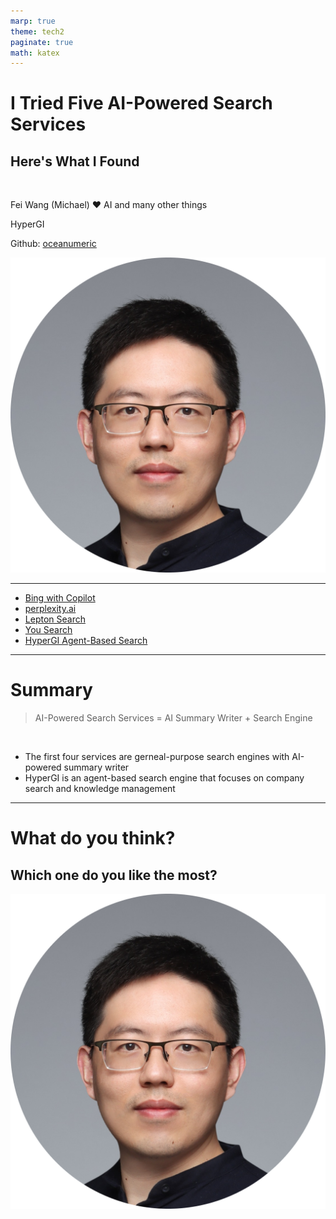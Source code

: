 ```yaml
---
marp: true
theme: tech2
paginate: true
math: katex
---
```



# I Tried Five AI-Powered Search Services

## Here's What I Found


<br>

Fei Wang (Michael) :heart: AI and many other things

HyperGI

Github: [oceanumeric](https://github.com/oceanumeric)



<img class="landing-img" src="../images/michael.png">


---

- [Bing with Copilot](https://www.bing.com/search?q=Bing+AI&showconv=1&FORM=hpcodx)
- [perplexity.ai](https://www.perplexity.ai/)
- [Lepton Search](https://search.lepton.run/)
- [You Search](https://you.com/?chatMode=default)
- [HyperGI Agent-Based Search](https://hypergi.com/)



---

# Summary

> AI-Powered Search Services = AI Summary Writer + Search Engine

<br>

- The first four services are gerneal-purpose search engines with AI-powered summary writer
- HyperGI is an agent-based search engine that focuses on company search and knowledge management


---

# What do you think?

## Which one do you like the most?


<img class="landing-img" src="../images/michael.png">